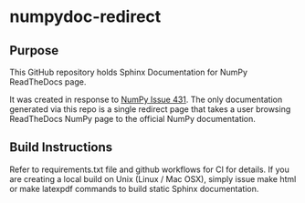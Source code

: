 # numpydoc-redirect
## Purpose
This GitHub repository holds Sphinx Documentation for NumPy ReadTheDocs page.

It was created in response to [NumPy Issue 431](https://github.com/numpy/numpy.org/issues/431).
The only documentation generated via this repo is a single redirect page that takes a user browsing ReadTheDocs NumPy page to the official NumPy documentation.

## Build Instructions
Refer to requirements.txt file and github workflows for CI for details. 
If you are creating a local build on Unix (Linux / Mac OSX), simply issue make html or make latexpdf commands to build static Sphinx documentation. 
